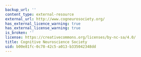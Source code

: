 ```yaml
---
backup_url: ''
content_type: external-resource
external_url: http://www.cogneurosociety.org/
has_external_licence_warning: true
has_external_license_warning: true
is_broken: ''
license: https://creativecommons.org/licenses/by-nc-sa/4.0/
title: Cognitive Neuroscience Society
uid: b00e81fc-0c78-42c5-a013-b335042348dd
---
```


